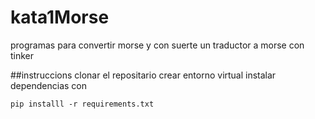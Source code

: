 # kata1Morse
programas para convertir morse
y con suerte un traductor a morse con tinker

##instruccions
clonar el repositario
crear entorno virtual
instalar dependencias con 
```
pip installl -r requirements.txt
